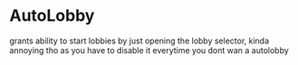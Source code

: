 # AutoLobby

grants ability to start lobbies by just opening the lobby selector, kinda annoying tho as you have to disable it everytime you dont wan a autolobby
